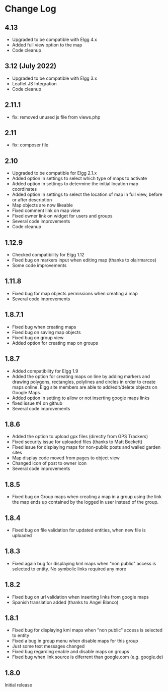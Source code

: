 # Change Log

## 4.13

- Upgraded to be compatible with Elgg 4.x
- Added full view option to the map
- Code cleanup

## 3.12 (July 2022)

- Upgraded to be compatible with Elgg 3.x
- Leaflet JS Integration
- Code cleanup

## 2.11.1

- fix: removed unused js file from views.php

## 2.11

- fix: composer file

## 2.10

- Upgraded to be compatible for Elgg 2.1.x
- Added option in settings to select which type of maps to activate
- Added option in settings to determine the initial location map coordinates
- Added option in settings to select the location of map in full view, before or after description
- Map objects are now likeable
- Fixed comment link on map view
- Fixed owner link on widget for users and groups
- Several code improvements
- Code cleanup

## 1.12.9

- Checked compatibility for Elgg 1.12
- Fixed bug on markers input when editing map (thanks to olairmarcos)
- Some code improvements

## 1.11.8

- Fixed bug for map objects permissions when creating a map
- Several code improvements

## 1.8.7.1

- Fixed bug when creating maps
- Fixed bug on saving map objects
- Fixed bug on group view
- Added option for creating map on groups 

## 1.8.7

- Added compatibility for Elgg 1.9
- Added the option for creating maps on line by adding markers and drawing polygons, rectangles, polylines and circles in order to create maps online. Elgg site members are able to add/edit/delete objects on Google Maps. 
- Added option in setting to allow or not inserting google maps links
- fixed issue #4 on github
- Several code improvements

## 1.8.6

- Added the option to upload gpx files (directly from GPS Trackers)
- Fixed security issue for uploaded files (thanks to Matt Beckett)
- Fixed issue for displaying maps for non-public posts and walled garden sites
- Map display code moved from pages to object view
- Changed icon of post to owner icon
- Several code improvements

## 1.8.5

- Fixed bug on Group maps when creating a map in a group using the link the map ends up contained by the logged in user instead of the group.

## 1.8.4

- Fixed bug on file validation for updated entities, when new file is uploaded

## 1.8.3

- Fixed again bug for displaying kml maps when "non public" access is selected to entity. No symbolic links required any more

## 1.8.2

- Fixed bug on url validation when inserting links from google maps
- Spanish translation added (thanks to Angel Blanco)

## 1.8.1

- Fixed bug for displaying kml maps when "non public" access is selected to entity
- Fixed a bug in group menu when disable maps for this group
- Just some text messages changed
- Fixed bug regarding enable and disable maps on groups
- Fixed bug when link source is diferrent than google.com (e.g. google.de)

## 1.8.0

Initial release
